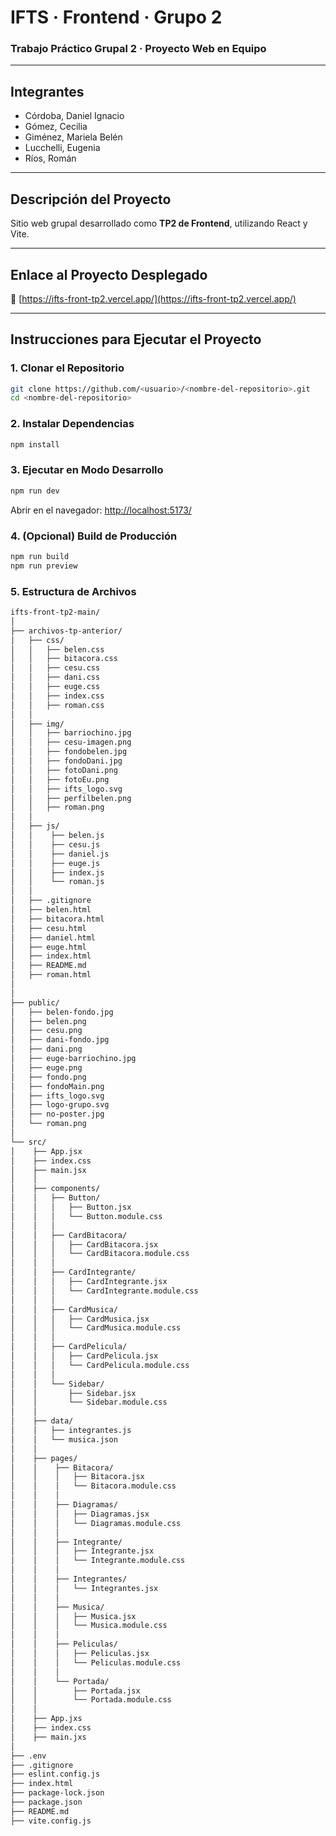 # IFTS · Frontend · Grupo 2  
### Trabajo Práctico Grupal 2 · Proyecto Web en Equipo

---

## Integrantes
- Córdoba, Daniel Ignacio  
- Gómez, Cecilia  
- Giménez, Mariela Belén  
- Lucchelli, Eugenia  
- Ríos, Román  

---

## Descripción del Proyecto
Sitio web grupal desarrollado como **TP2 de Frontend**, utilizando React y Vite.

---

## Enlace al Proyecto Desplegado
🔗 [https://ifts-front-tp2.vercel.app/](https://ifts-front-tp2.vercel.app/)

---

## Instrucciones para Ejecutar el Proyecto

### 1. Clonar el Repositorio
```bash
git clone https://github.com/<usuario>/<nombre-del-repositorio>.git
cd <nombre-del-repositorio>
```

### 2. Instalar Dependencias
```bash
npm install
```

### 3. Ejecutar en Modo Desarrollo
```bash
npm run dev
```
Abrir en el navegador: [http://localhost:5173/](http://localhost:5173/)


### 4. (Opcional) Build de Producción
```bash
npm run build
npm run preview
```
### 5. Estructura de Archivos
```bash
ifts-front-tp2-main/
│
├── archivos-tp-anterior/
│   ├── css/
│   │   ├── belen.css
│   │   ├── bitacora.css
│   │   ├── cesu.css
│   │   ├── dani.css
│   │   ├── euge.css
│   │   ├── index.css
│   │   ├── roman.css
│   │
│   ├── img/
│   │   ├── barriochino.jpg
│   │   ├── cesu-imagen.png
│   │   ├── fondobelen.jpg
│   │   ├── fondoDani.jpg
│   │   ├── fotoDani.png
│   │   ├── fotoEu.png
│   │   ├── ifts_logo.svg
│   │   ├── perfilbelen.png
│   │   ├── roman.png
│   │
│   ├── js/
│   │    ├── belen.js
│   │    ├── cesu.js
│   │    ├── daniel.js
│   │    ├── euge.js
│   │    ├── index.js
│   │    └── roman.js
│   │                     
│   ├── .gitignore
│   ├── belen.html
│   ├── bitacora.html
│   ├── cesu.html
│   ├── daniel.html
│   ├── euge.html
│   ├── index.html
│   ├── README.md
│   ├── roman.html
│
│
├── public/
│   ├── belen-fondo.jpg
│   ├── belen.png
│   ├── cesu.png
│   ├── dani-fondo.jpg
│   ├── dani.png
│   ├── euge-barriochino.jpg
│   ├── euge.png
│   ├── fondo.png
│   ├── fondoMain.png
│   ├── ifts_logo.svg
│   ├── logo-grupo.svg
│   ├── no-poster.jpg
│   └── roman.png
│
└── src/
│    ├── App.jsx
│    ├── index.css
│    ├── main.jsx
│    │
│    ├── components/
│    │   ├── Button/
│    │   │   ├── Button.jsx
│    │   │   └── Button.module.css
│    │   │
│    │   ├── CardBitacora/
│    │   │   ├── CardBitacora.jsx
│    │   │   └── CardBitacora.module.css
│    │   │
│    │   ├── CardIntegrante/
│    │   │   ├── CardIntegrante.jsx
│    │   │   └── CardIntegrante.module.css
│    │   │
│    │   ├── CardMusica/
│    │   │   ├── CardMusica.jsx
│    │   │   └── CardMusica.module.css
│    │   │
│    │   ├── CardPelicula/
│    │   │   ├── CardPelicula.jsx
│    │   │   └── CardPelicula.module.css
│    │   │
│    │   └── Sidebar/
│    │       ├── Sidebar.jsx
│    │       └── Sidebar.module.css
│    │
│    ├── data/
│    │   ├── integrantes.js
│    │   └── musica.json
│    │
│    ├── pages/
│    │    ├── Bitacora/
│    │    │   ├── Bitacora.jsx
│    │    │   └── Bitacora.module.css
│    │    │
│    │    ├── Diagramas/
│    │    │   ├── Diagramas.jsx
│    │    │   └── Diagramas.module.css
│    │    │
│    │    ├── Integrante/
│    │    │   ├── Integrante.jsx
│    │    │   └── Integrante.module.css
│    │    │
│    │    ├── Integrantes/
│    │    │   └── Integrantes.jsx
│    │    │
│    │    ├── Musica/
│    │    │   ├── Musica.jsx
│    │    │   └── Musica.module.css
│    │    │
│    │    ├── Peliculas/
│    │    │   ├── Peliculas.jsx
│    │    │   └── Peliculas.module.css
│    │    │
│    │    └── Portada/
│    │        ├── Portada.jsx
│    │        └── Portada.module.css
│    │
│    ├── App.jxs
│    ├── index.css
│    ├── main.jxs
│
├── .env
├── .gitignore
├── eslint.config.js
├── index.html
├── package-lock.json
├── package.json
├── README.md
├── vite.config.js

```

